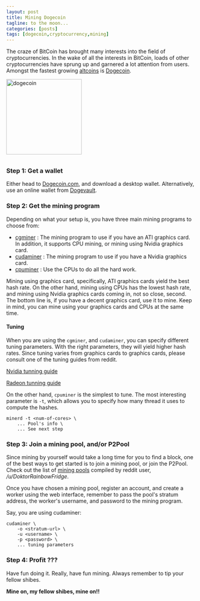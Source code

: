 ```yaml
---
layout: post
title: Mining Dogecoin
tagline: to the moon...
categories: [posts]
tags: [dogecoin,cryptocurrency,mining]
---
```


The craze of BitCoin has brought many interests into the field of
cryptocurrencies. In the wake of all the interests in BitCoin, loads of other
cryptocurrencies have sprung up and garnered a lot attention from users. Amongst
the fastest growing
[altcoins](https://en.bitcoin.it/wiki/List_of_alternative_cryptocurrencies) is
[Dogecoin](http://dogecoin.com/).

<div class="text-center" style="padding-bottom: 10px">
<img src="http://dogecoin.com/img/dogecoin-300.png" alt="dogecoin"
     width="200" height="200" />
</div>


### Step 1: Get a wallet
Either head to [Dogecoin.com](http://dogecoin.com/), and download a desktop wallet.
Alternatively, use an online wallet from [Dogevault](http://dogevault.com/).


### Step 2: Get the mining program
Depending on what your setup is, you have three main mining programs to choose from:

 - [cgminer](http://ck.kolivas.org/apps/cgminer/3.7/)
   : The mining program to use if you have an ATI graphics card. In addition, it
     supports CPU mining, or mining using Nvidia graphics card.
 - [cudaminer](https://bitcointalk.org/index.php?topic=167229.0)
   : The mining program to use if you have a Nvidia graphics card.
 - [cpuminer](https://bitcointalk.org/index.php?topic=55038.0)
   : Use the CPUs to do all the hard work.

Mining using graphics card, specifically, ATI graphics cards yield the best hash
rate. On the other hand, mining using CPUs has the lowest hash rate, and mining
using Nvidia graphics cards coming in, not so close, second. The bottom line is,
if you have a decent graphics card, use it to mine. Keep in mind, you can mine
using your graphics cards and CPUs at the same time.

#### Tuning
When you are using the `cgminer`, and `cudaminer`, you can specify different
tuning parameters.  With the right parameters, they will yield higher hash rates.
Since tuning varies from graphics cards to graphics cards, please consult one of
the tuning guides from reddit.

[Nvidia tunning guide](http://www.reddit.com/r/dogemining/wiki/index/nvidia_tuning_guide)

[Radeon tunning guide](http://www.reddit.com/r/dogemining/wiki/index/radeon_tuning_guide)

On the other hand, `cpuminer` is the simplest to tune. The most interesting
parameter is `-t`, which allows you to specify how many thread it uses to
compute the hashes.

    minerd -t <num-of-cores> \
        ... Pool's info \
        ... See next step


### Step 3: Join a mining pool, and/or P2Pool
Since mining by yourself would take a long time for you to find a block, one of
the best ways to get started is to join a mining pool, or join the P2Pool. Check
out the list of [mining pools](http://www.doktorrf.com/dogecoin/pools.html)
compiled by reddit user, _/u/DoktorRainbowFridge_.

Once you have chosen a mining pool, register an account, and create a worker
using the web interface, remember to pass the pool's stratum
address, the worker's username, and password to the mining program.

Say, you are using cudaminer:

    cudaminer \
        -o <stratum-url> \
        -u <username> \
        -p <password> \
        ... tuning parameters

### Step 4: Profit ???
Have fun doing it. Really, have fun mining. Always remember to tip your fellow shibes.

**Mine on, my fellow shibes, mine on!!**
